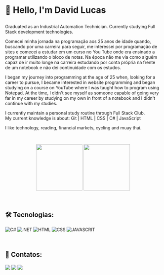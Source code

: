 <h1><p>👋 Hello, I'm David Lucas</p></h1> 

<p>Graduated as an Industrial Automation Technician.
Currently studying Full Stack development technologies.</p>

<p>Comecei minha jornada na programação aos 25 anos de idade quando, buscando por uma carreira para seguir, me interessei por programação de sites e comecei a estudar em um curso no You Tube onde era ensinado a programar utilizando o bloco de notas. Na época não me via como alguém capaz de ir muito longe na carreira estudando por conta própria na frente de um notebook e não dei continuidade com os estudos.</p>

<p>I began my journey into programming at the age of 25 when, looking for a career to pursue, I became interested in website programming and began studying on a course on YouTube where I was taught how to program using Notepad. At the time, I didn't see myself as someone capable of going very far in my career by studying on my own in front of a notebook and I didn't continue with my studies.</p> 

<p>I currently maintain a personal study routine through Full Stack Club. <br>
My current knowledge is about: Git | HTML | CSS | C# | JavaScript</p>

<p>I like technology, reading, financial markets, cycling and muay thai.</p>

<br>

<div align="center"> 
<p>  
 <img height="150em" src="https://github-readme-stats.vercel.app/api?username=DavidLucas2021&show_icons=true&theme=dark&include_all_commits=true&count_private=true"/>
 <img height="150em" src="https://github-readme-stats.vercel.app/api/top-langs/?username=DavidLucas2021&layout=compact&langs_count=7&theme=dark"/> 
</p>
</div>

<br>

<h2>🛠 Tecnologias:</h2>


<p>
 <img align="center" alt="C#" src="https://img.shields.io/badge/-CSHARP-333333?style=flat&logo=CSHARP&logoColor=6A5ACD">
 <img align="center" alt=".NET" src="https://img.shields.io/badge/-.NET-333333?style=flat&logo=DOTNET&logoColor=0000FF">
 <img align="center" alt="HTML" src="https://img.shields.io/badge/-HTML-333333?style=flat&logo=HTML5">
 <img align="center" alt="CSS" src="https://img.shields.io/badge/-CSS-333333?style=flat&logo=CSS3&logoColor=1572B6"> 
 <img align="center" alt="JAVASCRIT" src="https://img.shields.io/badge/-JAVASCRIPT-333333?style=flat&logo=javascript&logoColor=F0DB4F"> 
</p> 

<br>

<h2><p>📱 Contatos:</p></h2>
<div>
 <a href = "mailto:devdavidlucas@gmail.com"><img src="https://img.shields.io/badge/-Gmail-%23333?style=for-the-badge&logo=gmail&logoColor=white" target="_blank"></a>
 <a href="https://www.linkedin.com/in/-david-lucas?lipi=urn%3Ali%3Apage%3Ad_flagship3_profile_view_base_contact_details%3BdmCh%2F4enSfmEXEnh1ERakQ%3D%3D" target="_blank"><img src="https://img.shields.io/badge/-LinkedIn-%230077B5?style=for-the-badge&logo=linkedin&logoColor=white" target="_blank"></a>
 <a href="https://www.instagram.com/david_lucas.93/" target="_blank"><img src="https://img.shields.io/badge/-Instagram-%23E4405F?style=for-the-badge&logo=instagram&logoColor=white" target="_blank"></a>  
 </div>
